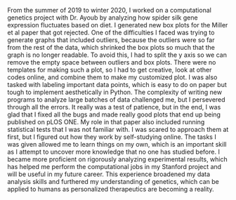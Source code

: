 From the summer of 2019 to winter 2020, I worked on a computational genetics project with Dr. Ayoub by analyzing how spider silk gene expression fluctuates based on diet. I generated new box plots for the Miller et al paper that got rejected. One of the difficulties I faced was trying to generate graphs that included outliers, because the outliers were so far from the rest of the data, which shrinked the box plots so much that the graph is no longer readable. To avoid this, I had to split the y axis so we can remove the empty space between outliers and box plots. There were no templates for making such a plot, so I had to get creative, look at other codes online, and combine them to make my customized plot. I was also tasked with labeling important data points, which is easy to do on paper but tough to implement aesthetically in Python. The complexity of writing new programs to analyze large batches of data challenged me, but I persevered through all the errors. It really was a test of patience, but in the end, I was glad that I fixed all the bugs and made really good plots that end up being published on pLOS ONE. My role in that paper also included running statistical tests that I was not familiar with. I was scared to approach them at first, but I figured out how they work by self-studying online. The tasks I was given allowed me to learn things on my own, which is an important skill as I attempt to uncover more knowledge that no one has studied before. I became more proficient on rigorously analyzing experimental results, which has helped me perform the computational jobs in my Stanford project and will be useful in my future career. This experience broadened my data analysis skills and furthered my understanding of genetics, which can be applied to humans as personalized therapeutics are becoming a reality. 

